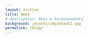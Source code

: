 ```yaml
---
layout: archive
title: News
# description: News & Announcements
background: /assets/img/beach2.jpg
permalink: /blog/
---
```


<!-- Content here would shop up above your list of posts -->
